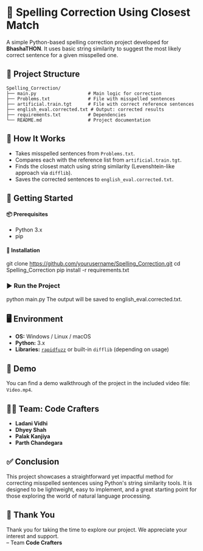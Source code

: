 # 📝 Spelling Correction Using Closest Match

A simple Python-based spelling correction project developed for **BhashaTHON**. It uses basic string similarity to suggest the most likely correct sentence for a given misspelled one.


## 📂 Project Structure

```
Spelling_Correction/  
├── main.py                   # Main logic for correction  
├── Problems.txt              # File with misspelled sentences  
├── artificial.train.tgt      # File with correct reference sentences  
├── english_eval.corrected.txt # Output: corrected results  
├── requirements.txt          # Dependencies  
└── README.md                 # Project documentation  
```


## 🔧 How It Works
- Takes misspelled sentences from `Problems.txt`.
- Compares each with the reference list from `artificial.train.tgt`.
- Finds the closest match using string similarity (Levenshtein-like approach via `difflib`).
- Saves the corrected sentences to `english_eval.corrected.txt`.


## 🚀 Getting Started

#### 📦 Prerequisites
- Python 3.x
- pip

#### 🔧 Installation
git clone https://github.com/yourusername/Spelling_Correction.git
cd Spelling_Correction
pip install -r requirements.txt

### ▶️ Run the Project
python main.py
The output will be saved to english_eval.corrected.txt.

## 🖥️ Environment

- **OS:** Windows / Linux / macOS  
- **Python:** 3.x  
- **Libraries:** [`rapidfuzz`](https://pypi.org/project/rapidfuzz/) or built-in `difflib` (depending on usage)

## 🎥 Demo

You can find a demo walkthrough of the project in the included video file: `Video.mp4`.


## 👨‍💻 Team: Code Crafters

- **Ladani Vidhi**  
- **Dhyey Shah**  
- **Palak Kanjiya**  
- **Parth Chandegara**  


## ✅ Conclusion

This project showcases a straightforward yet impactful method for correcting misspelled sentences using Python's string similarity tools. It is designed to be lightweight, easy to implement, and a great starting point for those exploring the world of natural language processing.


## 🙏 Thank You

Thank you for taking the time to explore our project. We appreciate your interest and support.  
– Team **Code Crafters**
